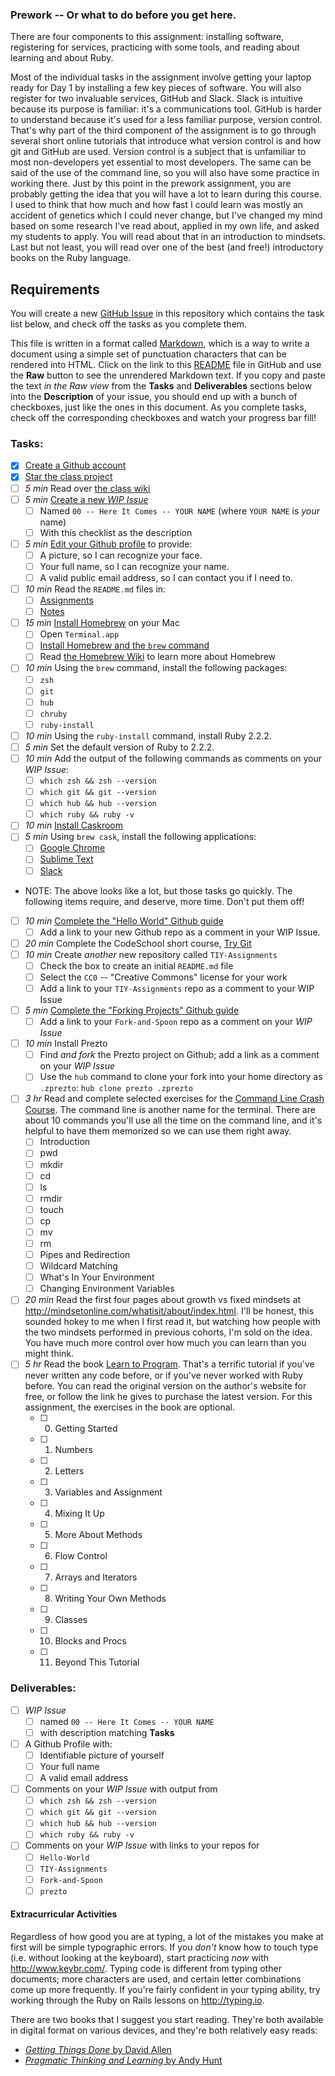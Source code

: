 ### Prework -- Or what to do before you get here.

There are four components to this assignment: installing software, registering for services, practicing with some tools, and reading about learning and about Ruby. 

Most of the individual tasks in the assignment involve getting your laptop ready for Day 1 by installing a few key pieces of software. You will also register for two invaluable services, GitHub and Slack. Slack is intuitive because its purpose is familiar: it's a communications tool. GitHub is harder to understand because it's used for a less familiar purpose, version control. That's why part of the third component of the assignment is to go through several short online tutorials that introduce what version control is and how git and GitHub are used. Version control is a subject that is unfamiliar to most non-developers yet essential to most developers. The same can be said of the use of the command line, so you will also have some practice in working there. Just by this point in the prework assignment, you are probably getting the idea that you will have a lot to learn during this course. I used to think that how much and how fast I could learn was mostly an accident of genetics which I could never change, but I've changed my mind based on some research I've read about, applied in my own life, and asked my students to apply. You will read about that in an introduction to mindsets. Last but not least, you will read over one of the best (and free!) introductory books on the Ruby language.

## Requirements

You will create a new [GitHub Issue](https://guides.github.com/features/issues/) in this repository which contains the task list below, and check off the tasks as you complete them.

This file is written in a format called [Markdown](https://guides.github.com/features/mastering-markdown/), which is a way to write a document using a simple set of punctuation characters that can be rendered into HTML. Click on the link to this [README](https://github.com/TheIronYard--Orlando/2015--SUMMER--ROR/blob/master/README.md) file in GitHub and use the **Raw** button to see the unrendered Markdown text. If you copy and paste the text _in the Raw view_ from the **Tasks** and **Deliverables** sections below into the **Description** of your issue, you should end up with a bunch of checkboxes, just like the ones in this document. As you complete tasks, check off the corresponding checkboxes and watch your progress bar fill! 

### Tasks:

* [X] [Create a Github account](https://github.com/signup)
* [X] [Star the class project](https://github.com/TheIronYard--Orlando/2015--SUMMER--ROR)
* [ ] *5 min* Read over [the class wiki](https://github.com/TheIronYard--Orlando/2015--SUMMER--ROR/wiki)
* [ ] *5 min* [Create a new *WIP Issue*](https://github.com/TheIronYard--Orlando/2015--SUMMER--ROR/issues/new)
  * [ ] Named `00 -- Here It Comes -- YOUR NAME` (where `YOUR NAME` is _your_ name)
  * [ ] With this checklist as the description
* [ ] *5 min* [Edit your Github profile](https://github.com/settings/profile) to provide:
    * [ ] A picture, so I can recognize your face.
    * [ ] Your full name, so I can recognize your name.
    * [ ] A valid public email address, so I can contact you if I need to.
* [ ] *10 min* Read the `README.md` files in:
    * [ ] [Assignments](https://github.com/TheIronYard--Orlando/2015--SUMMER--ROR/tree/master/Assignments)
    * [ ] [Notes](https://github.com/TheIronYard--Orlando/2015--SUMMER--ROR/tree/master/Notes)
* [ ] *15 min* [Install Homebrew](http://brew.sh) on your Mac
    * [ ] Open `Terminal.app`
    * [ ] [Install Homebrew and the `brew` command](http://brew.sh/#install)
    * [ ] Read [the Homebrew Wiki](https://github.com/Homebrew/homebrew/tree/master/share/doc/homebrew#readme) to learn more about Homebrew
* [ ] *10 min* Using the `brew` command, install the following packages:
    * [ ] `zsh`
    * [ ] `git`
    * [ ] `hub`
    * [ ] `chruby`
    * [ ] `ruby-install`
* [ ] *10 min* Using the `ruby-install` command, install Ruby 2.2.2.
* [ ] *5 min* Set the default version of Ruby to 2.2.2.
* [ ] *10 min* Add the output of the following commands as comments on your *WIP Issue*:
  * [ ] `which zsh && zsh --version`
  * [ ] `which git && git --version`
  * [ ] `which hub && hub --version`
  * [ ] `which ruby && ruby -v`
* [ ] *10 min* [Install Caskroom](http://caskroom.io)
* [ ] *5 min* Using `brew cask`, install the following applications:
    * [ ] [Google Chrome](http://google.com/chrome)
    * [ ] [Sublime Text](http://sublimetext.com)
    * [ ] [Slack](http://www.slack.com)
* NOTE: The above looks like a lot, but those tasks go quickly. The following items require, and deserve, more time. Don't put them off!    
* [ ] *10 min* [Complete the "Hello World" Github guide](https://guides.github.com/activities/hello-world/)
    * [ ] Add a link to your new Github repo as a comment in your WIP Issue.
* [ ] *20 min* Complete the CodeSchool short course, [Try Git](https://www.codeschool.com/courses/try-git)
* [ ] *10 min* Create _another_ new repository called `TIY-Assignments`
    * [ ] Check the box to create an initial `README.md` file
    * [ ] Select the `CC0` -- "Creative Commons" license for your work
    * [ ] Add a link to your `TIY-Assignments` repo as a comment to your WIP Issue
* [ ] *5 min* [Complete the "Forking Projects" Github guide](https://guides.github.com/activities/forking/)
    * [ ] Add a link to your `Fork-and-Spoon` repo as a comment on your *WIP Issue*
* [ ] *10 min* Install Prezto
  * [ ] Find _and fork_ the Prezto project on Github; add a link as a comment on your *WIP Issue*
  * [ ] Use the `hub` command to clone your fork into your home directory as `.zprezto`: `hub clone prezto .zprezto`
* [ ] *3 hr* Read and complete selected exercises for the [Command Line Crash Course](http://cli.learncodethehardway.org/book/). The command line is another name for the terminal. There are about 10 commands you'll use all the time on the command line, and it's helpful to have them memorized so we can use them right away.  
  * [ ] Introduction
  * [ ] pwd
  * [ ] mkdir
  * [ ] cd
  * [ ] ls
  * [ ] rmdir
  * [ ] touch
  * [ ] cp
  * [ ] mv
  * [ ] rm
  * [ ] Pipes and Redirection
  * [ ] Wildcard Matching
  * [ ] What's In Your Environment
  * [ ] Changing Environment Variables 
* [ ] *20 min* Read the first four pages about growth vs fixed mindsets at http://mindsetonline.com/whatisit/about/index.html. I'll be honest, this sounded hokey to me when I first read it, but watching how people with the two mindsets performed in previous cohorts, I'm sold on the idea. You have much more control over how much you can learn than you might think.
* [ ] *5 hr* Read the book [Learn to Program](https://pine.fm/LearnToProgram/). That's a terrific tutorial if you've never written any code before, or if you've never worked with Ruby before. You can read the original version on the author's website for free, or follow the link he gives to purchase the latest version. For this assignment, the exercises in the book are optional.
  * [ ] 0. Getting Started
  * [ ] 1. Numbers
  * [ ] 2. Letters
  * [ ] 3. Variables and Assignment
  * [ ] 4. Mixing It Up
  * [ ] 5. More About Methods
  * [ ] 6. Flow Control
  * [ ] 7. Arrays and Iterators
  * [ ] 8. Writing Your Own Methods
  * [ ] 9. Classes
  * [ ] 10. Blocks and Procs
  * [ ] 11. Beyond This Tutorial

### Deliverables:

* [ ] *WIP Issue*
  * [ ] named `00 -- Here It Comes -- YOUR NAME`
  * [ ] with description matching **Tasks**
* [ ] A Github Profile with:
  * [ ] Identifiable picture of yourself
  * [ ] Your full name
  * [ ] A valid email address
* [ ] Comments on your *WIP Issue* with output from
  * [ ] `which zsh && zsh --version`
  * [ ] `which git && git --version`
  * [ ] `which hub && hub --version`
  * [ ] `which ruby && ruby -v`
* [ ] Comments on your *WIP Issue* with links to your repos for
  * [ ] `Hello-World`
  * [ ] `TIY-Assignments`
  * [ ] `Fork-and-Spoon`
  * [ ] `prezto`

#### Extracurricular Activities

Regardless of how good you are at typing, a lot of the mistakes you make at first will be simple typographic errors. If you _don't_ know how to touch type (i.e. without looking at the keyboard), start practicing _now_ with http://www.keybr.com/. Typing code is different from typing other documents; more characters are used, and certain letter combinations come up more frequently. If you're fairly confident in your typing ability, try working through the Ruby on Rails lessons on http://typing.io.
 
There are two books that I suggest you start reading. They're both available in digital format on various devices, and they're both relatively easy reads:

* [_Getting Things Done_ by David Allen](http://j.mp/134jABk)
* [_Pragmatic Thinking and Learning_ by Andy Hunt](http://j.mp/1D5nmu8)

